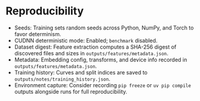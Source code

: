 # Reproducibility

- Seeds: Training sets random seeds across Python, NumPy, and Torch to favor determinism.
- CUDNN deterministic mode: Enabled; `benchmark` disabled.
- Dataset digest: Feature extraction computes a SHA-256 digest of discovered files and sizes in `outputs/features/metadata.json`.
- Metadata: Embedding config, transforms, and device info recorded in `outputs/features/metadata.json`.
- Training history: Curves and split indices are saved to `outputs/notes/training_history.json`.
- Environment capture: Consider recording `pip freeze` or `uv pip compile` outputs alongside runs for full reproducibility.
